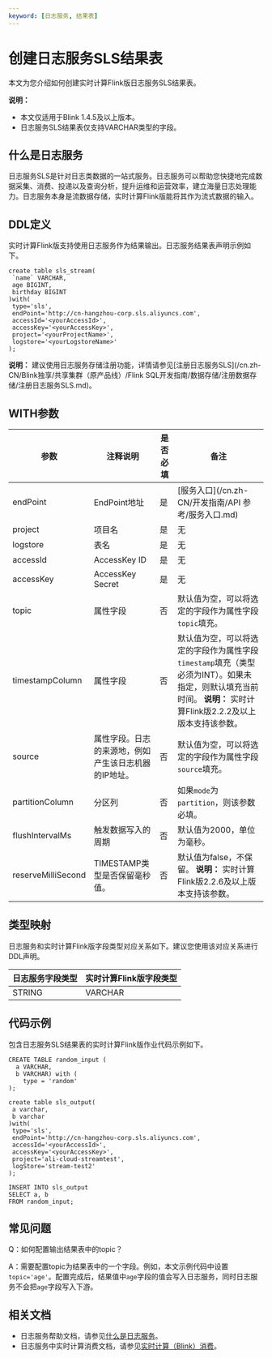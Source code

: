 ```yaml
---
keyword: [日志服务, 结果表]
---
```


# 创建日志服务SLS结果表

本文为您介绍如何创建实时计算Flink版日志服务SLS结果表。

**说明：**

-   本文仅适用于Blink 1.4.5及以上版本。
-   日志服务SLS结果表仅支持VARCHAR类型的字段。

## 什么是日志服务

日志服务SLS是针对日志类数据的一站式服务。日志服务可以帮助您快捷地完成数据采集、消费、投递以及查询分析，提升运维和运营效率，建立海量日志处理能力。日志服务本身是流数据存储，实时计算Flink版能将其作为流式数据的输入。

## DDL定义

实时计算Flink版支持使用日志服务作为结果输出。日志服务结果表声明示例如下。

```
create table sls_stream(
 `name` VARCHAR,
 age BIGINT,
 birthday BIGINT
)with(
 type='sls',
 endPoint='http://cn-hangzhou-corp.sls.aliyuncs.com',
 accessId='<yourAccessId>',
 accessKey='<yourAccessKey>',
 project='<yourProjectName>',
 logstore='<yourLogstoreName>'
);
```

**说明：** 建议使用日志服务存储注册功能，详情请参见[注册日志服务SLS](/cn.zh-CN/Blink独享/共享集群（原产品线）/Flink SQL开发指南/数据存储/注册数据存储/注册日志服务SLS.md)。

## WITH参数

|参数|注释说明|是否必填|备注|
|--|----|----|--|
|endPoint|EndPoint地址|是|[服务入口](/cn.zh-CN/开发指南/API 参考/服务入口.md)|
|project|项目名|是|无|
|logstore|表名|是|无|
|accessId|AccessKey ID|是|无|
|accessKey|AccessKey Secret|是|无|
|topic|属性字段|否|默认值为空，可以将选定的字段作为属性字段`topic`填充。|
|timestampColumn|属性字段|否|默认值为空，可以将选定的字段作为属性字段`timestamp`填充（类型必须为INT）。如果未指定，则默认填充当前时间。 **说明：** 实时计算Flink版2.2.2及以上版本支持该参数。 |
|source|属性字段。日志的来源地，例如产生该日志机器的IP地址。|否|默认值为空，可以将选定的字段作为属性字段`source`填充。|
|partitionColumn|分区列|否|如果`mode`为`partition`，则该参数必填。|
|flushIntervalMs|触发数据写入的周期|否|默认值为2000，单位为毫秒。|
|reserveMilliSecond|TIMESTAMP类型是否保留毫秒值。|否|默认值为false，不保留。 **说明：** 实时计算Flink版2.2.6及以上版本支持该参数。 |

## 类型映射

日志服务和实时计算Flink版字段类型对应关系如下。建议您使用该对应关系进行DDL声明。

|日志服务字段类型|实时计算Flink版字段类型|
|--------|--------------|
|STRING|VARCHAR|

## 代码示例

包含日志服务SLS结果表的实时计算Flink版作业代码示例如下。

```
CREATE TABLE random_input (
  a VARCHAR, 
  b VARCHAR) with (
    type = 'random'
);

create table sls_output(
 a varchar,
 b varchar
)with(
 type='sls',
 endPoint='http://cn-hangzhou-corp.sls.aliyuncs.com',
 accessId='<yourAccessId>',
 accessKey='<yourAccessKey>',
 project='ali-cloud-streamtest',
 logStore='stream-test2'
);

INSERT INTO sls_output
SELECT a, b
FROM random_input;
```

## 常见问题

Q：如何配置输出结果表中的topic？

A：需要配置topic为结果表中的一个字段。例如，本文示例代码中设置`topic='age'`。配置完成后，结果值中`age`字段的值会写入日志服务，同时日志服务不会把`age`字段写入下游。

## 相关文档

-   日志服务帮助文档，请参见[什么是日志服务](/cn.zh-CN/产品简介/什么是日志服务.md)。
-   日志服务中实时计算消费文档，请参见[实时计算（Blink）消费](/cn.zh-CN/消费与投递/实时消费/实时计算（Blink）消费.md)。

